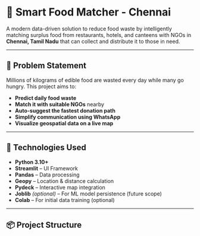 # 🍱 Smart Food Matcher - Chennai

A modern data-driven solution to reduce food waste by intelligently matching surplus food from restaurants, hotels, and canteens with NGOs in **Chennai, Tamil Nadu** that can collect and distribute it to those in need.

---

## 🎯 Problem Statement

Millions of kilograms of edible food are wasted every day while many go hungry. This project aims to:

- **Predict daily food waste**
- **Match it with suitable NGOs** nearby
- **Auto-suggest the fastest donation path**
- **Simplify communication using WhatsApp**
- **Visualize geospatial data on a live map**

---

## 🔧 Technologies Used

- **Python 3.10+**
- **Streamlit** – UI Framework
- **Pandas** – Data processing
- **Geopy** – Location & distance calculation
- **Pydeck** – Interactive map integration
- **Joblib** *(optional)* – For ML model persistence (future scope)
- **Colab** – For initial data training (optional)

---

## 📦 Project Structure

